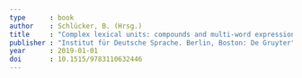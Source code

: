 ```yaml
---
type      : book
author    : Schlücker, B. (Hrsg.)
title     : "Complex lexical units: compounds and multi-word expressions"
publisher : "Institut für Deutsche Sprache. Berlin, Boston: De Gruyter"
year      : 2019-01-01
doi       : 10.1515/9783110632446
---
```

